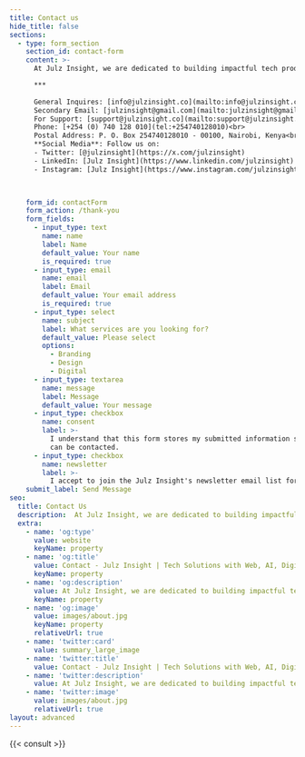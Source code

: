 ```yaml
---
title: Contact us
hide_title: false
sections:
  - type: form_section
    section_id: contact-form
    content: >-
      At Julz Insight, we are dedicated to building impactful tech products and solutions that drive innovation and success to *forward-thinking companies and brands*. Whether you have a question, need support, or want to discuss a potential project, we are here to help. Get in touch with us through any of the following methods:

      ***
    
      General Inquires: [info@julzinsight.co](mailto:info@julzinsight.co)<br>
      Secondary Email: [julzinsight@gmail.com](mailto:julzinsight@gmail.com)<br>
      For Support: [support@julzinsight.co](mailto:support@julzinsight.co)<br>
      Phone: [+254 (0) 740 128 010](tel:+254740128010)<br>
      Postal Address: P. O. Box 254740128010 - 00100, Nairobi, Kenya<br><br>
      **Social Media**: Follow us on:
      - Twitter: [@julzinsight](https://x.com/julzinsight)
      - LinkedIn: [Julz Insight](https://www.linkedin.com/julzinsight)
      - Instagram: [Julz Insight](https://www.instagram.com/julzinsight)
      


    form_id: contactForm
    form_action: /thank-you
    form_fields:
      - input_type: text
        name: name
        label: Name
        default_value: Your name
        is_required: true
      - input_type: email
        name: email
        label: Email
        default_value: Your email address
        is_required: true
      - input_type: select
        name: subject
        label: What services are you looking for?
        default_value: Please select
        options:
          - Branding
          - Design
          - Digital
      - input_type: textarea
        name: message
        label: Message
        default_value: Your message
      - input_type: checkbox
        name: consent
        label: >-
          I understand that this form stores my submitted information so I
          can be contacted.
      - input_type: checkbox
        name: newsletter
        label: >-
          I accept to join the Julz Insight's newsletter email list for insights, offers and resources.
    submit_label: Send Message
seo:
  title: Contact Us
  description:  At Julz Insight, we are dedicated to building impactful tech products and solutions that drive innovation and success to forward-thinking companies and brands. Whether you have a question, need support, or want to discuss a potential project, we are here to help. Get in touch with us through any of the following methods.
  extra:
    - name: 'og:type'
      value: website
      keyName: property
    - name: 'og:title'
      value: Contact - Julz Insight | Tech Solutions with Web, AI, Digital Transformation & Cloud Expertise
      keyName: property
    - name: 'og:description'
      value: At Julz Insight, we are dedicated to building impactful tech products and solutions that drive innovation and success to forward-thinking companies and brands. Whether you have a question, need support, or want to discuss a potential project, we are here to help. Get in touch with us through any of the following methods.
      keyName: property
    - name: 'og:image'
      value: images/about.jpg
      keyName: property
      relativeUrl: true
    - name: 'twitter:card'
      value: summary_large_image
    - name: 'twitter:title'
      value: Contact - Julz Insight | Tech Solutions with Web, AI, Digital Transformation & Cloud Expertise
    - name: 'twitter:description'
      value: At Julz Insight, we are dedicated to building impactful tech products and solutions that drive innovation and success to forward-thinking companies and brands. Whether you have a question, need support, or want to discuss a potential project, we are here to help. Get in touch with us through any of the following methods.
    - name: 'twitter:image'
      value: images/about.jpg
      relativeUrl: true
layout: advanced
---
```


{{< consult >}}
